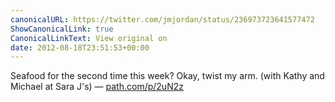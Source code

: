 ```yaml
---
canonicalURL: https://twitter.com/jmjordan/status/236973723641577472
ShowCanonicalLink: true
CanonicalLinkText: View original on
date: 2012-08-18T23:51:53+00:00
---
```

Seafood for the second time this week? Okay, twist my arm. (with Kathy and Michael at Sara J's) — [path.com/p/2uN2z](http://path.com/p/2uN2z)